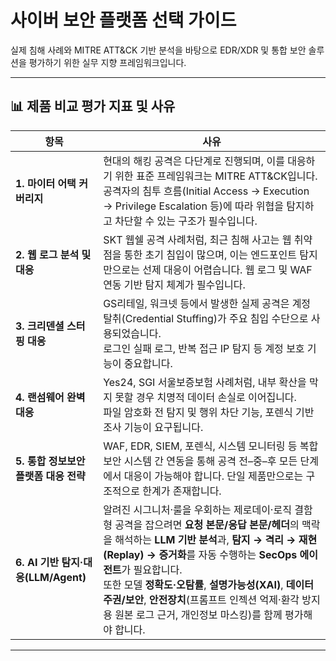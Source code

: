# 사이버 보안 플랫폼 선택 가이드

실제 침해 사례와 MITRE ATT&CK 기반 분석을 바탕으로 EDR/XDR 및 통합 보안 솔루션을 평가하기 위한 실무 지향 프레임워크입니다.

---

## 📊 제품 비교 평가 지표 및 사유

| **항목**                   | **사유**                                                                                                                                                        |
| ------------------------ | ------------------------------------------------------------------------------------------------------------------------------------------------------------- |
| **1. 마이터 어택 커버리지**       | 현대의 해킹 공격은 다단계로 진행되며, 이를 대응하기 위한 표준 프레임워크는 MITRE ATT&CK입니다. <br>공격자의 침투 흐름(Initial Access → Execution → Privilege Escalation 등)에 따라 위협을 탐지하고 차단할 수 있는 구조가 필수입니다. |
| **2. 웹 로그 분석 및 대응**      | SKT 웹쉘 공격 사례처럼, 최근 침해 사고는 웹 취약점을 통한 초기 침입이 많으며, 이는 엔드포인트 탐지만으로는 선제 대응이 어렵습니다. 웹 로그 및 WAF 연동 기반 탐지 체계가 필수입니다.                                                  |
| **3. 크리덴셜 스터핑 대응**       | GS리테일, 워크넷 등에서 발생한 실제 공격은 계정 탈취(Credential Stuffing)가 주요 침입 수단으로 사용되었습니다. <br>로그인 실패 로그, 반복 접근 IP 탐지 등 계정 보호 기능이 중요합니다.                                           |
| **4. 랜섬웨어 완벽 대응**        | Yes24, SGI 서울보증보험 사례처럼, 내부 확산을 막지 못할 경우 치명적 데이터 손실로 이어집니다. <br>파일 암호화 전 탐지 및 행위 차단 기능, 포렌식 기반 조사 기능이 요구됩니다.                                                       |
| **5. 통합 정보보안 플랫폼 대응 전략** | WAF, EDR, SIEM, 포렌식, 시스템 모니터링 등 복합 보안 시스템 간 연동을 통해 공격 전–중–후 모든 단계에서 대응이 가능해야 합니다. 단일 제품만으로는 구조적으로 한계가 존재합니다.                                                  |
| **6. AI 기반 탐지·대응(LLM/Agent)** | 알려진 시그니처·룰을 우회하는 제로데이·로직 결함형 공격을 잡으려면 **요청 본문/응답 본문/헤더**의 맥락을 해석하는 **LLM 기반 분석**과, **탐지 → 격리 → 재현(Replay) → 증거화**를 자동 수행하는 **SecOps 에이전트**가 필요합니다. <br> 또한 모델 **정확도·오탐률**, **설명가능성(XAI)**, **데이터 주권/보안**, **안전장치**(프롬프트 인젝션 억제·환각 방지용 원본 로그 근거, 개인정보 마스킹)를 함께 평가해야 합니다. |

---
